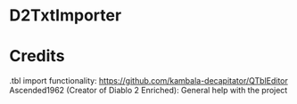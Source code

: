 # D2TxtImporter

# Credits
.tbl import functionality: https://github.com/kambala-decapitator/QTblEditor
Ascended1962 (Creator of Diablo 2 Enriched): General help with the project
